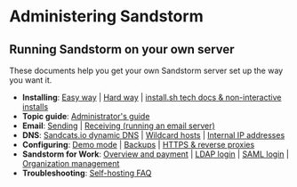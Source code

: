 # Administering Sandstorm

## Running Sandstorm on your own server

These documents help you get your own Sandstorm server set up the way you want it.

* **Installing**: [Easy way](https://sandstorm.io/install/) | [Hard way](install.md) | [install.sh tech docs & non-interactive installs](administering/install-script.md)
* **Topic guide**: [Administrator's guide](administering/guide.md)
* **Email**: [Sending](administering/email.md#outgoing-smtp) | [Receiving (running an email server)](administering/email.md#outbound-email-steps)
* **DNS**: [Sandcats.io dynamic DNS](administering/sandcats.md) | [Wildcard hosts](administering/wildcard.md) | [Internal IP addresses](administering/faq.md#how-do-i-use-sandstorm-with-an-internal-ip-address)
* **Configuring**: [Demo mode](administering/demo.md) | [Backups](administering/backups.md) | [HTTPS & reverse proxies](administering/ssl.md) <!-- [Login providers]() -->
* **Sandstorm for Work**: [Overview and payment](administering/for-work.md) | [LDAP login](administering/for-work.md#authentication-providers-ldap) | [SAML login](administering/for-work.md#features-coming-soon) | [Organization management](administering/for-work.md#features-coming-soon)
* **Troubleshooting**: [Self-hosting FAQ](administering/faq.md)
